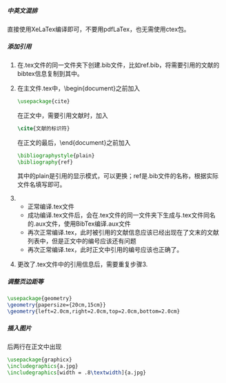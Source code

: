 #####  中英文混排

直接使用XeLaTex编译即可，不要用pdfLaTex，也无需使用ctex包。

##### 添加引用

1. 在.tex文件的同一文件夹下创建.bib文件，比如ref.bib，将需要引用的文献的bibtex信息复制到其中。

2. 在主文件.tex中，\begin{document}之前加入

   ```latex
   \usepackage{cite}
   ```

   在正文中，需要引用文献时，加入

   ```latex
   \cite{文献的标识符}
   ```

   在正文的最后，\end{document}之前加入

   ```latex
   \bibliographystyle{plain}
   \bibliography{ref}
   ```

   其中的plain是引用的显示模式，可以更换；ref是.bib文件的名称，根据实际文件名填写即可。

3. * 正常编译.tex文件
   * 成功编译.tex文件后，会在.tex文件的同一文件夹下生成与.tex文件同名的.aux文件，使用BibTex编译.aux文件
   * 再次正常编译.tex，此时被引用的文献信息应该已经出现在了文末的文献列表中，但是正文中的编号应该还有问题
   * 再次正常编译.tex，此时正文中引用的编号应该也正确了。

4. 更改了.tex文件中的引用信息后，需要重复步骤3.

##### 调整页边距等

```latex
\usepackage{geometry}
\geometry{papersize={20cm,15cm}}
\geometry{left=2.0cm,right=2.0cm,top=2.0cm,bottom=2.0cm}
```

##### 插入图片

后两行在正文中出现

```latex
\usepackage{graphicx}
\includegraphics{a.jpg}
\includegraphics[width = .8\textwidth]{a.jpg}
```

